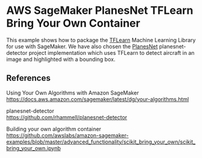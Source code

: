 # AWS SageMaker PlanesNet TFLearn Bring Your Own Container

This example shows how to package the [TFLearn][tfl] Machine Learning Library for use with SageMaker. We have also chosen the [PlanesNet][planesnet] planesnet-detector project implementation which uses TFLearn to detect aircraft in an image and highlighted with a bounding box.

## References

Using Your Own Algorithms with Amazon SageMaker  
https://docs.aws.amazon.com/sagemaker/latest/dg/your-algorithms.html

planesnet-detector  
https://github.com/rhammell/planesnet-detector

Building your own algorithm container  
https://github.com/awslabs/amazon-sagemaker-examples/blob/master/advanced_functionality/scikit_bring_your_own/scikit_bring_your_own.ipynb

[tfl]: http://tflearn.org/
[planesnet]: https://github.com/rhammell/planesnet-detector
